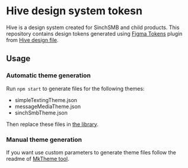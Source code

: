 # Hive design system tokesn

Hive is a design system created for SinchSMB and child products. This repository contains design tokens generated using [Figma Tokens](https://docs.tokens.studio) plugin from [Hive design file](https://www.figma.com/file/ba5gOeZ2Bb2EPFF0gAlDM5/%F0%9F%90%9D-Hive).

## Usage

### Automatic theme generation

Run `npm start` to generate files for the following themes:

- simpleTextingTheme.json
- messageMediaTheme.json
- sinchSmbTheme.json

Then replace these files in [the library](https://bitbucket.org/simpletexting/ui-kit).

### Manual theme generation

If you want use custom parameters to generate theme files follow the readme of [MkTheme tool](https://www.npmjs.com/package/@sinchsmb/mktheme).